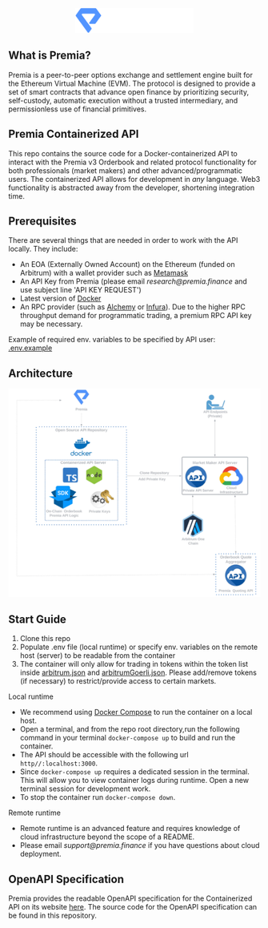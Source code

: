 <p align="center">
  <img src="img/premia.png" alt='logo' height="50">
</p>

## What is Premia?
Premia is a peer-to-peer options exchange and settlement engine built for the Ethereum Virtual Machine (EVM). 
The protocol is designed to provide a set of smart contracts that advance open finance by prioritizing security, 
self-custody, automatic execution without a trusted intermediary, and permissionless use of financial primitives.

## Premia Containerized API
This repo contains the source code for a Docker-containerized API to interact with the Premia v3 Orderbook and 
related protocol functionality for both professionals (market makers) and other advanced/programmatic users. The containerized API allows for development in _any_ language. Web3 functionality is abstracted away from the developer, shortening integration time.

## Prerequisites
There are several things that are needed in order to work with the API locally. They include:

- An EOA (Externally Owned Account) on the Ethereum (funded on Arbitrum) with a wallet provider such as [Metamask](https://metamask.io/)
- An API Key from Premia (please email _research@premia.finance_ and use subject line 'API KEY REQUEST')
- Latest version of [Docker](https://docs.docker.com/get-docker/)
- An RPC provider (such as [Alchemy](https://www.alchemy.com/) or [Infura](https://www.infura.io/)). Due 
  to the higher RPC throughput demand for programmatic trading, a premium RPC API key may be necessary. 

Example of required env. variables to be specified by API user: [.env.example](.env.example)

## Architecture
<p align="center">
  <img src="img/architecture.png" alt='architecture' width="600">
</p>

## Start Guide
1. Clone this repo
2. Populate .env file (local runtime) or specify env. variables on the remote host (server) to be readable from the container
3. The container will only allow for trading in tokens within the token list inside [arbitrum.json](src%2Fconfig%2Farbitrum.json) 
   and [arbitrumGoerli.json](src%2Fconfig%2FarbitrumGoerli.json).  Please add/remove tokens (if necessary) to restrict/provide access to certain markets.

Local runtime
- We recommend using [Docker Compose](https://docs.docker.com/compose/) to run the container on a local host. 
- Open a terminal, and from the repo root directory,run the following command in your terminal `docker-compose up` to 
  build and run the container. 
- The API should be accessible with the following url `http//:localhost:3000`. 
- Since `docker-compose up` requires a dedicated session in the terminal. This will allow you to view container 
  logs during runtime. Open a new terminal session for development work. 
- To stop the container run `docker-compose down`.

Remote runtime
- Remote runtime is an advanced feature and requires knowledge of cloud infrastructure beyond the scope of a README.
- Please email _support@premia.finance_ if you have questions about cloud deployment.

## OpenAPI Specification
Premia provides the readable OpenAPI specification for the Containerized API on its website [here](https://docs.premia.blue/developer-center/api/containerized-api/api-specification).
The source code for the OpenAPI specification can be found in this repository. 